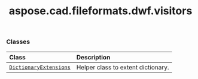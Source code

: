 ﻿---
title: aspose.cad.fileformats.dwf.visitors
second_title: Aspose.CAD for Python via .NET API References
description: 
type: docs
weight: 10
url: /aspose.cad.fileformats.dwf.visitors/
is_root: false
---



### Classes
| Class | Description |
| :- | :- |
| [`DictionaryExtensions`](/cad/python-net/aspose.cad.fileformats.dwf.visitors/dictionaryextensions) | Helper class to extent dictionary. |


